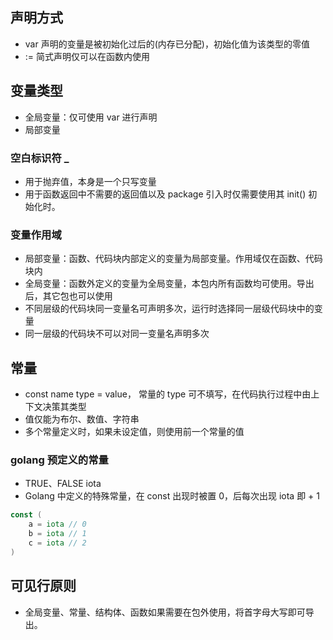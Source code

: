 ## 声明方式
- var 声明的变量是被初始化过后的(内存已分配)，初始化值为该类型的零值
- := 简式声明仅可以在函数内使用

## 变量类型
- 全局变量：仅可使用 var 进行声明
- 局部变量

### 空白标识符 _
- 用于抛弃值，本身是一个只写变量
- 用于函数返回中不需要的返回值以及 package 引入时仅需要使用其 init() 初始化时。

### 变量作用域
- 局部变量：函数、代码块内部定义的变量为局部变量。作用域仅在函数、代码块内
- 全局变量：函数外定义的变量为全局变量，本包内所有函数均可使用。导出后，其它包也可以使用
- 不同层级的代码块同一变量名可声明多次，运行时选择同一层级代码块中的变量
- 同一层级的代码块不可以对同一变量名声明多次

## 常量
- const name type = value， 常量的 type 可不填写，在代码执行过程中由上下文决策其类型
- 值仅能为布尔、数值、字符串
- 多个常量定义时，如果未设定值，则使用前一个常量的值

### golang 预定义的常量
- TRUE、FALSE
iota
- Golang 中定义的特殊常量，在 const 出现时被置 0，后每次出现 iota 即 + 1
```go
const (
    a = iota // 0
    b = iota // 1
    c = iota // 2
)
```

## 可见行原则 
- 全局变量、常量、结构体、函数如果需要在包外使用，将首字母大写即可导出。